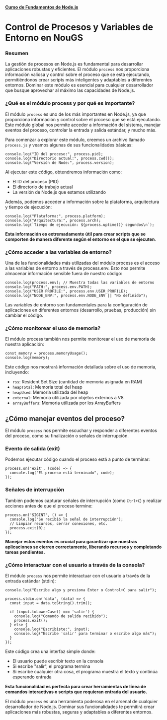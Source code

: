 **[Curso de Fundamentos de Node.js](./../README.MD)**
# Control de Procesos y Variables de Entorno en NouGS

### Resumen
La gestión de procesos en Node.js es fundamental para desarrollar aplicaciones robustas y eficientes. El módulo `process` nos proporciona información valiosa y control sobre el proceso que se está ejecutando, permitiéndonos crear scripts más inteligentes y adaptables a diferentes entornos. Dominar este módulo es esencial para cualquier desarrollador que busque aprovechar al máximo las capacidades de Node.js.

### ¿Qué es el módulo process y por qué es importante?
El módulo `process` es uno de los más importantes en Node.js, ya que proporciona información y control sobre el proceso que se está ejecutando. Este módulo global nos permite acceder a información del sistema, manejar eventos del proceso, controlar la entrada y salida estándar, y mucho más.

Para comenzar a explorar este módulo, creemos un archivo llamado `process.js` y veamos algunas de sus funcionalidades básicas:
```
console.log("ID del proceso:", process.pid);
console.log("Directorio actual:", process.cwd());
console.log("Versión de Node:", process.version);
```
Al ejecutar este código, obtendremos información como:

* El ID del proceso (PID)
* El directorio de trabajo actual
* La versión de Node.js que estamos utilizando

Además, podemos acceder a información sobre la plataforma, arquitectura y tiempo de ejecución:
```
console.log("Plataforma:", process.platform);
console.log("Arquitectura:", process.arch);
console.log(`Tiempo de ejecución: ${process.uptime()} segundos\n`);
```
**Esta información es extremadamente útil para crear scripts que se comporten de manera diferente según el entorno en el que se ejecuten**.

### ¿Cómo acceder a las variables de entorno?
Una de las funcionalidades más utilizadas del módulo process es el acceso a las variables de entorno a través de process.env. Esto nos permite almacenar información sensible fuera de nuestro código:
```
console.log(process.env); // Muestra todas las variables de entorno
console.log("PATH:", process.env.PATH);
console.log("USER PROFILE:", process.env.USER_PROFILE);
console.log("NODE_ENV:", process.env.NODE_ENV || "No definido");
```
Las variables de entorno son fundamentales para la configuración de aplicaciones en diferentes entornos (desarrollo, pruebas, producción) sin cambiar el código.

### ¿Cómo monitorear el uso de memoria?
El módulo process también nos permite monitorear el uso de memoria de nuestra aplicación:
```
const memory = process.memoryUsage();
console.log(memory);
```
Este código nos mostrará información detallada sobre el uso de memoria, incluyendo:

* `rss`: Resident Set Size (cantidad de memoria asignada en RAM)
* `heapTotal`: Memoria total del heap
* `heapUsed`: Memoria utilizada del heap
* `external`: Memoria utilizada por objetos externos a V8
* `arrayBuffers`: Memoria utilizada por los ArrayBuffers

## ¿Cómo manejar eventos del proceso?
El módulo `process` nos permite escuchar y responder a diferentes eventos del proceso, como su finalización o señales de interrupción.

### Evento de salida (exit)
Podemos ejecutar código cuando el proceso está a punto de terminar:
```
process.on('exit', (code) => {
  console.log("El proceso está terminado", code);
});
```
### Señales de interrupción
También podemos capturar señales de interrupción (como `Ctrl+C`) y realizar acciones antes de que el proceso termine:
```
process.on('SIGINT', () => {
  console.log("Se recibió la señal de interrupción");
  // Limpiar recursos, cerrar conexiones, etc.
  process.exit(0);
});
```
**Manejar estos eventos es crucial para garantizar que nuestras aplicaciones se cierren correctamente, liberando recursos y completando tareas pendientes.**

### ¿Cómo interactuar con el usuario a través de la consola?
El módulo `process` nos permite interactuar con el usuario a través de la entrada estándar (stdin):
```
console.log("Escribe algo y presiona Enter o Control+C para salir");

process.stdin.on('data', (data) => {
  const input = data.toString().trim();
  
  if (input.toLowerCase() === 'salir') {
    console.log("Comando de salida recibido");
    process.exit();
  } else {
    console.log("Escribiste:", input);
    console.log("Escribe 'salir' para terminar o escribe algo más");
  }
});
```
Este código crea una interfaz simple donde:

* El usuario puede escribir texto en la consola
* Si escribe "salir", el programa termina
* Si escribe cualquier otra cosa, el programa muestra el texto y continúa esperando entrada

**Esta funcionalidad es perfecta para crear herramientas de línea de comandos interactivas o scripts que requieran entrada del usuario.**

El módulo `process` es una herramienta poderosa en el arsenal de cualquier desarrollador de Node.js. Dominar sus funcionalidades te permitirá crear aplicaciones más robustas, seguras y adaptables a diferentes entornos.